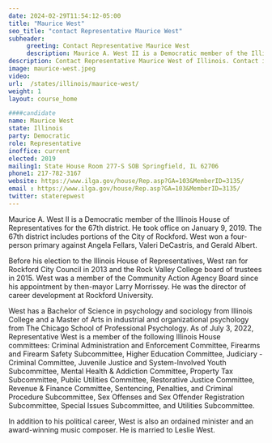 ```yaml
---
date: 2024-02-29T11:54:12-05:00
title: "Maurice West"
seo_title: "contact Representative Maurice West"
subheader:
     greeting: Contact Representative Maurice West
     description: Maurice A. West II is a Democratic member of the Illinois House of Representatives for the 67th district. He took office on January 9, 2019. The 67th district includes portions of the City of Rockford.
description: Contact Representative Maurice West of Illinois. Contact information for Maurice West includes email address, phone number, and mailing address.
image: maurice-west.jpeg
video:
url:  /states/illinois/maurice-west/
weight: 1
layout: course_home

####candidate
name: Maurice West
state: Illinois
party: Democratic
role: Representative
inoffice: current
elected: 2019
mailing1: State House Room 277-S SOB Springfield, IL 62706
phone1: 217-782-3167
website: https://www.ilga.gov/house/Rep.asp?GA=103&MemberID=3135/
email : https://www.ilga.gov/house/Rep.asp?GA=103&MemberID=3135/
twitter: staterepwest
---
```


Maurice A. West II is a Democratic member of the Illinois House of Representatives for the 67th district. He took office on January 9, 2019. The 67th district includes portions of the City of Rockford. West won a four-person primary against Angela Fellars, Valeri DeCastris, and Gerald Albert.

Before his election to the Illinois House of Representatives, West ran for Rockford City Council in 2013 and the Rock Valley College board of trustees in 2015. West was a member of the Community Action Agency Board since his appointment by then-mayor Larry Morrissey. He was the director of career development at Rockford University.

West has a Bachelor of Science in psychology and sociology from Illinois College and a Master of Arts in industrial and organizational psychology from The Chicago School of Professional Psychology. As of July 3, 2022, Representative West is a member of the following Illinois House committees: Criminal Administration and Enforcement Committee, Firearms and Firearm Safety Subcommittee, Higher Education Committee, Judiciary - Criminal Committee, Juvenile Justice and System-Involved Youth Subcommittee, Mental Health & Addiction Committee, Property Tax Subcommittee, Public Utilities Committee, Restorative Justice Committee, Revenue & Finance Committee, Sentencing, Penalties, and Criminal Procedure Subcommittee, Sex Offenses and Sex Offender Registration Subcommittee, Special Issues Subcommittee, and Utilities Subcommittee.

In addition to his political career, West is also an ordained minister and an award-winning music composer. He is married to Leslie West.
